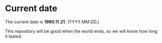 # Current date

The current date is **1990.11.21.** (YYYY.MM.DD.)

This repository will be good when the world ends, so we will know how long it lasted.